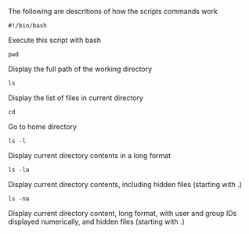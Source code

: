 The following are descritions of how the scripts commands work



```
#!/bin/bash
```
Execute this script with bash




```
pwd
```
Display the full path of the working directory




```
ls
```
Display the list of files in current directory




```
cd
```
Go to home directory




```
ls -l
```
Display current directory contents in a long format




```
ls -la
```
Display current directory contents, including hidden files (starting with .)




```
ls -na
```
Display current directory content, long format, with user and group IDs displayed numerically, and hidden files (starting with .)
